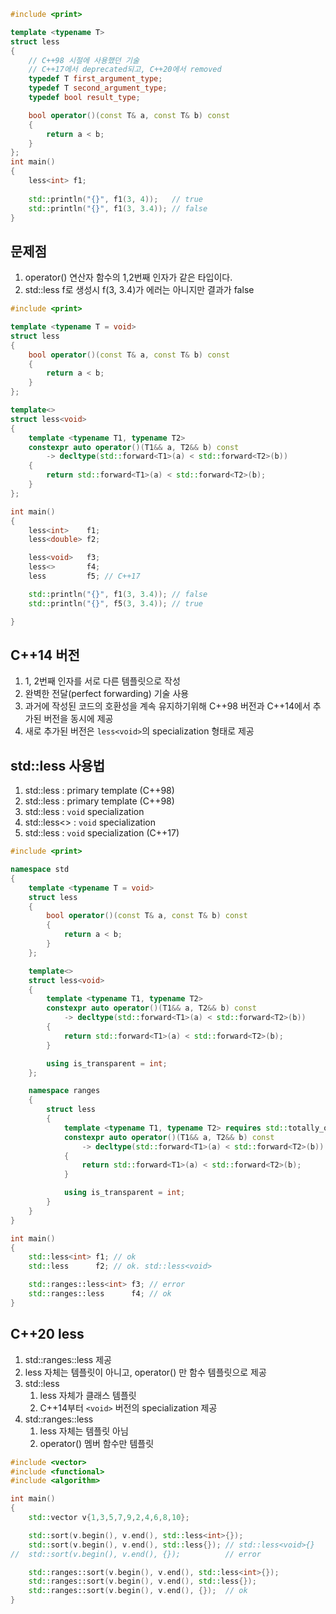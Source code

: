 ```c++
#include <print>

template <typename T>
struct less
{
	// C++98 시절에 사용했던 기술
	// C++17에서 deprecated되고, C++20에서 removed
    typedef T first_argument_type;
    typedef T second_argument_type;
    typedef bool result_type;

    bool operator()(const T& a, const T& b) const
    {
        return a < b;
    }
};
int main()
{
    less<int> f1;
    
    std::println("{}", f1(3, 4));   // true
	std::println("{}", f1(3, 3.4));	// false 
}
```

## 문제점
1) operator() 연산자 함수의 1,2번째 인자가 같은 타입이다.
2) std::less<int> f로 생성시 f(3, 3.4)가 에러는 아니지만 결과가 false

```c++
#include <print>

template <typename T = void>
struct less
{
    bool operator()(const T& a, const T& b) const
    {
        return a < b;
    }
};

template<>
struct less<void>
{
    template <typename T1, typename T2>
    constexpr auto operator()(T1&& a, T2&& b) const
        -> decltype(std::forward<T1>(a) < std::forward<T2>(b))
    {
        return std::forward<T1>(a) < std::forward<T2>(b);
    }
};

int main()
{
    less<int>    f1;
	less<double> f2;

	less<void>   f3;
	less<>       f4;
	less         f5; // C++17

	std::println("{}", f1(3, 3.4)); // false
	std::println("{}", f5(3, 3.4)); // true

}
```

## C++14 버전
1) 1, 2번째 인자를 서로 다른 템플릿으로 작성
2) 완벽한 전달(perfect forwarding) 기술 사용
3) 과거에 작성된 코드의 호환성을 계속 유지하기위해 C++98 버전과 C++14에서 추가된 버전을 동시에 제공
4) 새로 추가된 버전은 `less<void>`의 specialization 형태로 제공

## std::less 사용법
1) std::less<int>    : primary template (C++98)
2) std::less<double> : primary template (C++98)
3) std::less<void>   : `void` specialization
4) std::less<>       : `void` specialization
5) std::less         : `void` specialization (C++17)

```c++
#include <print>

namespace std
{
	template <typename T = void>
	struct less
	{
		bool operator()(const T& a, const T& b) const
		{
			return a < b;
		}
	};

	template<>
	struct less<void>
	{
		template <typename T1, typename T2>
		constexpr auto operator()(T1&& a, T2&& b) const
			-> decltype(std::forward<T1>(a) < std::forward<T2>(b))
		{
			return std::forward<T1>(a) < std::forward<T2>(b);
		}

		using is_transparent = int;
	};

	namespace ranges
	{
		struct less 
		{
			template <typename T1, typename T2> requires std::totally_ordered_with<T1, T2>
			constexpr auto operator()(T1&& a, T2&& b) const
				-> decltype(std::forward<T1>(a) < std::forward<T2>(b))
			{
				return std::forward<T1>(a) < std::forward<T2>(b);
			}

			using is_transparent = int;
		}
	}
}

int main()
{
	std::less<int> f1; // ok
	std::less      f2; // ok. std::less<void>

	std::ranges::less<int> f3; // error
	std::ranges::less      f4; // ok
}
```

## C++20 less
1) std::ranges::less 제공
2) less 자체는 템플릿이 아니고, operator() 만 함수 템플릿으로 제공
3) std::less
   1) less 자체가 클래스 템플릿
   2) C++14부터 `<void>` 버전의 specialization 제공
4) std::ranges::less
   1) less 자체는 템플릿 아님
   2) operator() 멤버 함수만 템플릿

```c++
#include <vector>
#include <functional>
#include <algorithm>

int main()
{
	std::vector v{1,3,5,7,9,2,4,6,8,10};

	std::sort(v.begin(), v.end(), std::less<int>{});
	std::sort(v.begin(), v.end(), std::less{});	// std::less<void>{}
//	std::sort(v.begin(), v.end(), {});			// error

	std::ranges::sort(v.begin(), v.end(), std::less<int>{});
	std::ranges::sort(v.begin(), v.end(), std::less{});
	std::ranges::sort(v.begin(), v.end(), {}); 	// ok 
}
```


